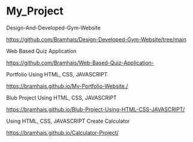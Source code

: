 # My_Project
Design-And-Developed-Gym-Website

https://github.com/Bramhais/Design-Developed-Gym-Website/tree/main

Web Based Quiz Application 

https://github.com/Bramhais/Web-Based-Quiz-Application-

Portfolio Using HTML, CSS, JAVASCRIPT

https://bramhais.github.io/My-Portfolio-Website./

Blub Project Using HTML, CSS, JAVASCRIPT

 https://bramhais.github.io/Blub-Project-Using-HTML-CSS-JAVASCRIPT/

Using HTML, CSS, JAVASCRIPT Create Calculator

https://bramhais.github.io/Calculator-Project/
